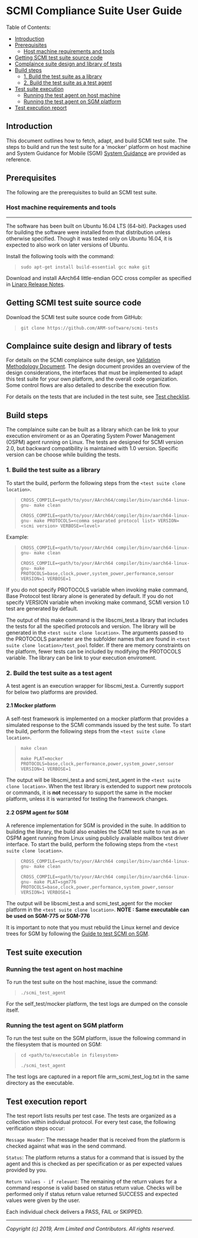 **SCMI Compliance Suite User Guide**
==============================

Table of Contents:

- [Introduction](#introduction)
- [Prerequisites](#prerequisites)
  * [Host machine requirements and tools](#host-machine-requirements-and-tools)
- [Getting SCMI test suite source code](#getting-scmi-test-suite-source-code)
- [Complaince suite design and library of tests](#test-suite-design-and-library-of-tests)
- [Build steps](#build-steps)
  * [1. Build the test suite as a library](#build-the-test-suite-as-a-library)
  * [2. Build the test suite as a test agent](#build-the-test-suite-as-a-test-agent)
- [Test suite execution](#test-suite-execution)
  * [Running the test agent on host machine](#running-the-test-agent-on-host-machine)
  * [Running the test agent on SGM platform](#running-the-test-agent-on-sgm-platform)
- [Test execution report](#test-execution-report)

Introduction
-------

This document outlines how to fetch, adapt, and build SCMI test suite. The steps to build and run the test suite for a 'mocker' platform on host machine and System Guidance for Mobile (SGM) [System Guidance] are provided as reference.

## Prerequisites
The following are the prerequisites to build an SCMI test suite.

### Host machine requirements and tools
-------

The software has been built on Ubuntu 16.04 LTS (64-bit).
Packages used for building the software were installed from that distribution unless otherwise specified. Though it was tested only on Ubuntu 16.04, it is expected to also work on later versions of Ubuntu.

Install the following tools with the command:

>`sudo apt-get install build-essential gcc make git`

Download and install AArch64 little-endian GCC cross compiler as specified in [Linaro Release Notes].

Getting SCMI test suite source code
-------

Download the SCMI test suite source code from GitHub:

>`git clone https://github.com/ARM-software/scmi-tests`

Complaince suite design and library of tests
-------

For details on the SCMI complaince suite design, see [Validation Methodology Document]. The design document provides an overview of the design considerations, the interfaces that must be implemented to adapt this test suite for your own platform, and the overall code organization. Some control flows are also detailed to describe the execution flow.

For details on the tests that are included in the test suite, see [Test checklist].

Build steps
-------

The complaince suite can be built as a library which can be link to your execution enviroment or as an Operating System Power Management (OSPM) agent running on Linux.
The tests are designed for SCMI version 2.0, but backward compatibility is maintained with 1.0 version. Specific version can be choose while building the tests.

### 1. Build the test suite as a library

To start the build, perform the following steps from the `<test suite clone location>`.

>`CROSS_COMPILE=<path/to/your/AArch64/compiler/bin>/aarch64-linux-gnu- make clean`
>
>`CROSS_COMPILE=<path/to/your/AArch64/compiler/bin>/aarch64-linux-gnu- make PROTOCOLS=<comma separated protocol list> VERSION=<scmi version> VERBOSE=<level>`

Example:

>`CROSS_COMPILE=<path/to/your/AArch64 compiler/bin>/aarch64-linux-gnu- make clean`
>
>`CROSS_COMPILE=<path/to/your/AArch64 compiler/bin>/aarch64-linux-gnu- make PROTOCOLS=base,clock,power,system_power,performance,sensor VERSION=1 VERBOSE=1`

If you do not specify PROTOCOLS variable when invoking make command, Base Protocol test library alone is generated by default.
If you do not specify VERSION variable when invoking make command, SCMI version 1.0 test are generated by default.

The output of this make command is the libscmi_test.a library that includes the tests for all the specified protocols and version. The library will be generated in the `<test suite clone location>`. The arguments passed to the PROTOCOLS parameter are the subfolder names that are found in `<test suite clone location>/test_pool` folder.
If there are memory constraints on the platform, fewer tests can be included by modifying the PROTOCOLS variable. The library can be link to your execution enviroment.

### 2. Build the test suite as a test agent
A test agent is an execution wrapper for libscmi_test.a. Currently support for below two platforms are provided.

#### 2.1 Mocker platform

A self-test framework is implemented on a mocker platform that provides a simulated response to the SCMI commands issued by the test suite. To start the build, perform the following steps from the `<test suite clone location>`.

>`make clean`
>
>`make PLAT=mocker PROTOCOLS=base,clock,performance,power,system_power,sensor VERSION=1 VERBOSE=1`

The output will be libscmi_test.a and scmi_test_agent in the `<test suite clone location>`.
When the test library is extended to support new protocols or commands, it is **not** necessary to support the same in the mocker platform, unless it is warranted for testing the framework changes.

#### 2.2 OSPM agent for SGM

A reference implementation for SGM is provided in the suite. In addition to building the library, the build also enables the SCMI test suite to run as an OSPM agent running from Linux using publicly available mailbox test driver interface. To start the build, perform the following steps from the `<test suite clone location>`.

>`CROSS_COMPILE=<path/to/your/AArch64 compiler/bin>/aarch64-linux-gnu- make clean`
>
>`CROSS_COMPILE=<path/to/your/AArch64 compiler/bin>/aarch64-linux-gnu- make PLAT=sgm776 PROTOCOLS=base,clock,power,performance,system_power,sensor VERSION=1 VERBOSE=1`

The output will be libscmi_test.a and scmi_test_agent for the mocker platform in the `<test suite clone location>`.
**NOTE : Same executable can be used on SGM-775 or SGM-776**

It is important to note that you must rebuild the Linux kernel and device trees for SGM by following the [Guide to test SCMI on SGM].

Test suite execution
-------

### Running the test agent on host machine

To run the test suite on the host machine, issue the command:

>`./scmi_test_agent`

For the self_test/mocker platform, the test logs are dumped on the console itself.

### Running the test agent on SGM platform

To run the test suite on the SGM platform, issue the following command in the filesystem that is mounted on SGM:

>`cd <path/to/executable in filesystem>`
>
>`./scmi_test_agent`

The test logs are captured in a report file arm\_scmi\_test\_log.txt in the same directory as the executable.

Test execution report
-------

The test report lists results per test case. The tests are organized as a collection within individual protocol. For every test case, the following verification steps occur:

`Message Header`: The message header that is received from the platform is checked against what was in the send command.

`Status`: The platform returns a status for a command that is issued by the agent and this is checked as per specification or as per expected values provided by you.

`Return Values - if relevant`: The remaining of the return values for a command response is valid based on status return value. Checks will be performed only if status return value returned SUCCESS and expected values were given by the user.

Each individual check delivers a PASS, FAIL or SKIPPED.

- - - - - - - - - - - - - - - - -

_Copyright (c) 2019, Arm Limited and Contributors. All rights reserved._

[Linaro Release Notes]:		https://community.arm.com/dev-platforms/b/documents/posts/linaro-release-notes-current
[Validation Methodology Document]:		./Arm_SCMI_Validation_Methodology.pdf "SCMI Test Suite Design"
[Test checklist]:		./scmi_testlist.md "SCMI Test Specification"
[System Guidance]:    https://developer.arm.com/ip-products/system-ip/reference-design
[Guide to test SCMI on SGM]:  ./guide_sgm_testing.md
